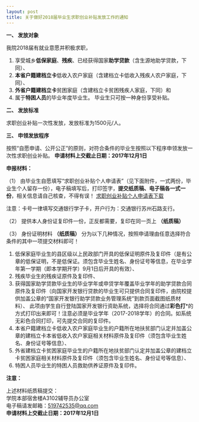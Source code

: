 ```yaml
---
layout: post
title: 关于做好2018届毕业生求职创业补贴发放工作的通知
---
```


**一、 发放对象**

我院2018届有就业意愿并积极求职，
1. 享受城乡**低保家庭**、**残疾**、已经获得国家**助学贷款**（含生源地助学贷款，下同）、
2. **本省户籍建档立卡**低收入农户家庭（含建档立卡低收入残疾人农户家庭，下同）、
3. **外省户籍建档立卡**贫困家庭（含建档立卡贫困残疾人家庭，下同）和
4. 属于**特困人员**的毕业年度毕业生。
毕业生只可按一种身份享受补贴。

<!--more-->

**二、 发放标准**

求职创业补贴一次性发放，发放标准为1500元/人。

**三、 申领发放程序**

按照“自愿申请、公开公正”的原则，对符合条件的毕业生按照以下程序申领发放一次性求职创业补贴。
**申请材料上交截止日期：2017年12月1日**

**申报材料：**

（1） 由毕业生自愿填写“求职创业补贴个人申请表”（见下面附件，一式两份，毕业生个人留存一份），电子稿填写后，打印签字，**提交纸质稿、电子稿各一式一份**，相关信息请自己核查，不得有误！
[求职创业补贴个人申请表下载](http://7xqrll.com1.z0.glb.clouddn.com/20171120-%E9%99%84%E4%BB%B6%EF%BC%9A%E6%B1%82%E8%81%8C%E5%88%9B%E4%B8%9A%E8%A1%A5%E8%B4%B4%E4%B8%AA%E4%BA%BA%E7%94%B3%E8%AF%B7%E8%A1%A8.xls)

注意：卡号一律填写交通银行学子卡，开户行为：交通银行苏州石路支行。

（2） 提供本人身份证复印件一份，正反都需要，复印在同一页上 **（纸质稿）**

（3） 身份证明材料 **（纸质稿）**
分为以下几种情况，按照申请理由任意选择符合条件的其中一项提交材料即可！
1. 低保家庭毕业生的县区级以上民政部门开具的低保证明原件及复印件（是有公章的低保证明，不是低保证。须包含毕业生姓名、身份证号等信息，在毕业学年第一学期（即本学期开学）9月1日后开具的有效）、
2. 残疾毕业生的残疾证原件及复印件、
3. 获得国家助学贷款毕业生的毕业学年或申贷学年覆盖毕业学年的助学贷款合同原件及复印件（向国家开发银行贷款的毕业生可只提供合同复印件，由院校提供加盖公章的“国家开发银行助学贷款业务管理系统”到款页面截图纸质材料）、
此项由学生自行登陆国家开发银行资助系统，选择将合同通过**彩色打***的方式打印出来即可！注意必须是毕业学年（2017-2018学年）的合同。如系统无彩色合同打印，可先提交合同的复印件。
4. 本省户籍建档立卡低收入农户家庭毕业生的户籍所在地扶贫部门认定并加盖公章的建档立卡本省低收入农户家庭相关材料原件及复印件（须包含毕业生姓名、身份证号等信息）、
5. 外省建档立卡贫困家庭毕业生的户籍所在地扶贫部门认定并加盖公章的建档立卡贫困家庭相关材料原件及复印件（须包含毕业生姓名、身份证号等信息）、
6. 特困人员毕业生的特困人员救助供养证原件及复印件。

**注意：**

上述材料纸质稿提交：  
学院本部宿舍楼A3102辅导员办公室  
电子稿请发邮箱：519742535@qq.com  
**申请材料上交截止日期：2017年12月1日**
